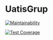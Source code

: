 # UatisGrup

[![Maintainability](https://api.codeclimate.com/v1/badges/b1d2c01789048fabf24b/maintainability)](https://codeclimate.com/github/gcaixeta/uatisgrup/maintainability)

[![Test Coverage](https://api.codeclimate.com/v1/badges/b1d2c01789048fabf24b/test_coverage)](https://codeclimate.com/github/gcaixeta/uatisgrup/test_coverage)
